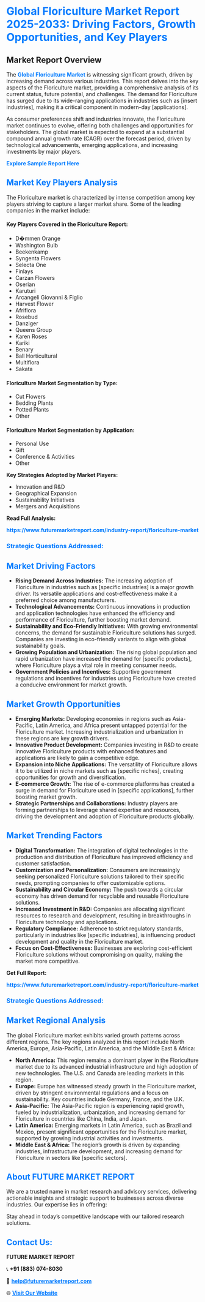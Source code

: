 <h1 style="color: #007BFF;">Global Floriculture Market Report 2025-2033: Driving Factors, Growth Opportunities, and Key Players</h1>

<section id="overview">
<h2>Market Report Overview</h2>
<p>The <a href="https://www.futuremarketreport.com/industry-report/floriculture-market" style="color: #007BFF; text-decoration: none;"><strong>Global Floriculture Market</strong></a> is witnessing significant growth, driven by increasing demand across various industries. This report delves into the key aspects of the Floriculture market, providing a comprehensive analysis of its current status, future potential, and challenges. The demand for Floriculture has surged due to its wide-ranging applications in industries such as [insert industries], making it a critical component in modern-day [applications].</p>
<p>As consumer preferences shift and industries innovate, the Floriculture market continues to evolve, offering both challenges and opportunities for stakeholders. The global market is expected to expand at a substantial compound annual growth rate (CAGR) over the forecast period, driven by technological advancements, emerging applications, and increasing investments by major players.</p>
</section>

<section id="overview">
<p><a href="https://www.futuremarketreport.com/request-sample/reportId=114142" style="color: #007BFF; text-decoration: none;"><strong>Explore Sample Report Here</strong></a></p>
</section>

<section id="key-players">
<h2 style="color: #007BFF;">Market Key Players Analysis</h2>
<p>The Floriculture market is characterized by intense competition among key players striving to capture a larger market share. Some of the leading companies in the market include:</p>
<h4>Key Players Covered in the Floriculture Report:</h4>
<ul><li>D�mmen Orange</li><li>Washington Bulb</li><li>Beekenkamp</li><li>Syngenta Flowers</li><li>Selecta One</li><li>Finlays</li><li>Carzan Flowers</li><li>Oserian</li><li>Karuturi</li><li>Arcangeli Giovanni &amp; Figlio</li><li>Harvest Flower</li><li>Afriflora</li><li>Rosebud</li><li>Danziger</li><li>Queens Group</li><li>Karen Roses</li><li>Kariki</li><li>Benary</li><li>Ball Horticultural</li><li>Multiflora</li><li>Sakata</li></ul>
<h4>Floriculture Market Segmentation by Type:</h4>
<ul><li>Cut Flowers</li><li>Bedding Plants</li><li>Potted Plants</li><li>Other</li></ul>

<h4>Floriculture Market Segmentation by Application:</h4>
<ul><li>Personal Use</li><li>Gift</li><li>Conference &amp; Activities</li><li>Other</li></ul>
<p><strong>Key Strategies Adopted by Market Players:</strong></p>
<ul>
<li>Innovation and R&D</li>
<li>Geographical Expansion</li>
<li>Sustainability Initiatives</li>
<li>Mergers and Acquisitions</li>
</ul>
</section>

<section>
<p><strong>Read Full Analysis: </strong></p><a href="https://www.futuremarketreport.com/industry-report/floriculture-market" style="color: #007BFF; text-decoration: none;"><strong>https://www.futuremarketreport.com/industry-report/floriculture-market</strong></a>
<h3 style="color: #007BFF;">Strategic Questions Addressed:</h3>
</section>

<section id="driving-factors">
<h2 style="color: #007BFF;">Market Driving Factors</h2>
<ul>
<li><strong>Rising Demand Across Industries:</strong> The increasing adoption of Floriculture in industries such as [specific industries] is a major growth driver. Its versatile applications and cost-effectiveness make it a preferred choice among manufacturers.</li>
<li><strong>Technological Advancements:</strong> Continuous innovations in production and application technologies have enhanced the efficiency and performance of Floriculture, further boosting market demand.</li>
<li><strong>Sustainability and Eco-Friendly Initiatives:</strong> With growing environmental concerns, the demand for sustainable Floriculture solutions has surged. Companies are investing in eco-friendly variants to align with global sustainability goals.</li>
<li><strong>Growing Population and Urbanization:</strong> The rising global population and rapid urbanization have increased the demand for [specific products], where Floriculture plays a vital role in meeting consumer needs.</li>
<li><strong>Government Policies and Incentives:</strong> Supportive government regulations and incentives for industries using Floriculture have created a conducive environment for market growth.</li>
</ul>
</section>

<section id="growth-opportunities">
<h2 style="color: #007BFF;">Market Growth Opportunities</h2>
<ul>
<li><strong>Emerging Markets:</strong> Developing economies in regions such as Asia-Pacific, Latin America, and Africa present untapped potential for the Floriculture market. Increasing industrialization and urbanization in these regions are key growth drivers.</li>
<li><strong>Innovative Product Development:</strong> Companies investing in R&D to create innovative Floriculture products with enhanced features and applications are likely to gain a competitive edge.</li>
<li><strong>Expansion into Niche Applications:</strong> The versatility of Floriculture allows it to be utilized in niche markets such as [specific niches], creating opportunities for growth and diversification.</li>
<li><strong>E-commerce Growth:</strong> The rise of e-commerce platforms has created a surge in demand for Floriculture used in [specific applications], further boosting market growth.</li>
<li><strong>Strategic Partnerships and Collaborations:</strong> Industry players are forming partnerships to leverage shared expertise and resources, driving the development and adoption of Floriculture products globally.</li>
</ul>
</section>

<section id="trending-factors">
<h2 style="color: #007BFF;">Market Trending Factors</h2>
<ul>
<li><strong>Digital Transformation:</strong> The integration of digital technologies in the production and distribution of Floriculture has improved efficiency and customer satisfaction.</li>
<li><strong>Customization and Personalization:</strong> Consumers are increasingly seeking personalized Floriculture solutions tailored to their specific needs, prompting companies to offer customizable options.</li>
<li><strong>Sustainability and Circular Economy:</strong> The push towards a circular economy has driven demand for recyclable and reusable Floriculture solutions.</li>
<li><strong>Increased Investment in R&D:</strong> Companies are allocating significant resources to research and development, resulting in breakthroughs in Floriculture technology and applications.</li>
<li><strong>Regulatory Compliance:</strong> Adherence to strict regulatory standards, particularly in industries like [specific industries], is influencing product development and quality in the Floriculture market.</li>
<li><strong>Focus on Cost-Effectiveness:</strong> Businesses are exploring cost-efficient Floriculture solutions without compromising on quality, making the market more competitive.</li>
</ul>
</section>

<section>
<p><strong>Get Full Report: </strong></p><a href="https://www.futuremarketreport.com/industry-report/floriculture-market" style="color: #007BFF; text-decoration: none;"><strong>https://www.futuremarketreport.com/industry-report/floriculture-market</strong></a>
<h3 style="color: #007BFF;">Strategic Questions Addressed:</h3>
</section>


<section id="regional-analysis">
<h2 style="color: #007BFF;">Market Regional Analysis</h2>
<p>The global Floriculture market exhibits varied growth patterns across different regions. The key regions analyzed in this report include North America, Europe, Asia-Pacific, Latin America, and the Middle East & Africa:</p>
<ul>
<li><strong>North America:</strong> This region remains a dominant player in the Floriculture market due to its advanced industrial infrastructure and high adoption of new technologies. The U.S. and Canada are leading markets in this region.</li>
<li><strong>Europe:</strong> Europe has witnessed steady growth in the Floriculture market, driven by stringent environmental regulations and a focus on sustainability. Key countries include Germany, France, and the U.K.</li>
<li><strong>Asia-Pacific:</strong> The Asia-Pacific region is experiencing rapid growth, fueled by industrialization, urbanization, and increasing demand for Floriculture in countries like China, India, and Japan.</li>
<li><strong>Latin America:</strong> Emerging markets in Latin America, such as Brazil and Mexico, present significant opportunities for the Floriculture market, supported by growing industrial activities and investments.</li>
<li><strong>Middle East & Africa:</strong> The region’s growth is driven by expanding industries, infrastructure development, and increasing demand for Floriculture in sectors like [specific sectors].</li>
</ul>
</section>

<footer>
<h2 style="color: #007BFF;">About FUTURE MARKET REPORT</h2>
<p>We are a trusted name in market research and advisory services, delivering actionable insights and strategic support to businesses across diverse industries. Our expertise lies in offering:</p>

<p>Stay ahead in today’s competitive landscape with our tailored research solutions.</p>

<h2 style="color: #007BFF;">Contact Us:</h2>
<p><strong>FUTURE MARKET REPORT</strong></p>
<p>📞 <strong>+91 (883) 074-8030</strong></p>
<p>📧 <strong><a href="mailto:help@futuremarketreport.com" style="color: #007BFF;">help@futuremarketreport.com</a></strong></p>
<p>🌐 <strong><a href="https://www.futuremarketreport.com/" style="color: #007BFF;">Visit Our Website</a></strong></p>
</footer>